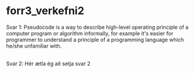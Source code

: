 # forr3_verkefni2

Svar 1:
Pseudocode is a way to describe high-level operating principle of a computer program or algorithm informally, for example it's easier for programmer to understand a principle of a programming language which he/she unfamiliar with.

<br>
Svar 2:
Hér ætla ég að setja svar 2
